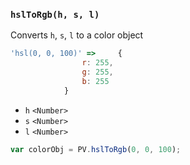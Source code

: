 ### ``hslToRgb(h, s, l)``
Converts ``h``, ``s``, ``l`` to a color object

```js
'hsl(0, 0, 100)' => 	{
				r: 255,
				g: 255,
				b: 255
			}
```

- `h` `<Number>`
- `s` `<Number>`
- `l` `<Number>`

```js
var colorObj = PV.hslToRgb(0, 0, 100);
```
